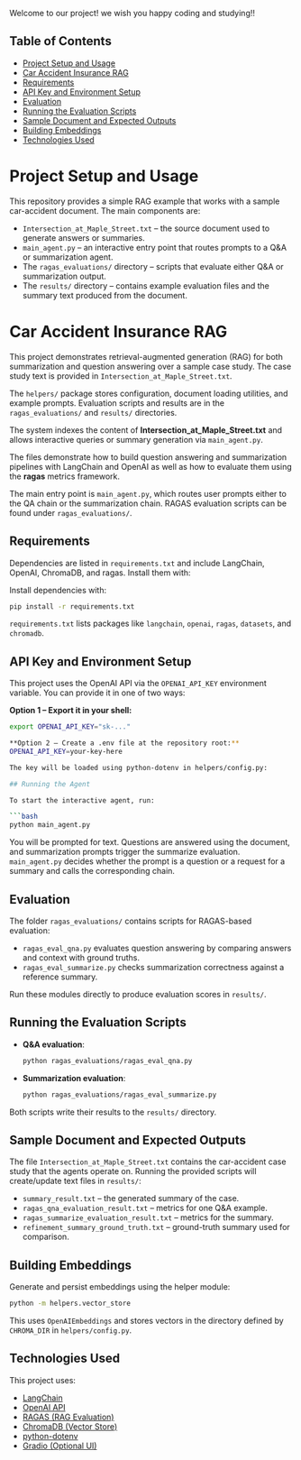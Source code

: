 Welcome to our project! we wish you happy coding and studying!!

## Table of Contents

- [Project Setup and Usage](#project-setup-and-usage)
- [Car Accident Insurance RAG](#car-accident-insurance-rag)
- [Requirements](#requirements)
- [API Key and Environment Setup](#api-key-and-environment-setup)
- [Evaluation](#evaluation)
- [Running the Evaluation Scripts](#running-the-evaluation-scripts)
- [Sample Document and Expected Outputs](#sample-document-and-expected-outputs)
- [Building Embeddings](#building-embeddings)
- [Technologies Used](#technologies-used)

# Project Setup and Usage

This repository provides a simple RAG example that works with a sample car-accident document. The main components are:

- `Intersection_at_Maple_Street.txt` – the source document used to generate answers or summaries.
- `main_agent.py` – an interactive entry point that routes prompts to a Q&A or summarization agent.
- The `ragas_evaluations/` directory – scripts that evaluate either Q&A or summarization output.
- The `results/` directory – contains example evaluation files and the summary text produced from the document.

# Car Accident Insurance RAG

This project demonstrates retrieval-augmented generation (RAG) for both summarization and question answering over a sample case study. The case study text is provided in `Intersection_at_Maple_Street.txt`.

The `helpers/` package stores configuration, document loading utilities, and example prompts. Evaluation scripts and results are in the `ragas_evaluations/` and `results/` directories.

The system indexes the content of **Intersection_at_Maple_Street.txt** and allows interactive queries or summary generation via `main_agent.py`.

The files demonstrate how to build question answering and summarization pipelines with LangChain and OpenAI as well as how to evaluate them using the **ragas** metrics framework.

The main entry point is `main_agent.py`, which routes user prompts either to the QA chain or the summarization chain. RAGAS evaluation scripts can be found under `ragas_evaluations/`.


## Requirements

Dependencies are listed in `requirements.txt` and include LangChain, OpenAI, ChromaDB, and ragas. Install them with:

Install dependencies with:


```bash
pip install -r requirements.txt
```

`requirements.txt` lists packages like `langchain`, `openai`, `ragas`, `datasets`, and `chromadb`.

## API Key and Environment Setup

This project uses the OpenAI API via the `OPENAI_API_KEY` environment variable. You can provide it in one of two ways:

**Option 1 – Export it in your shell:**

```bash
export OPENAI_API_KEY="sk-..."

**Option 2 – Create a .env file at the repository root:**
OPENAI_API_KEY=your-key-here

The key will be loaded using python-dotenv in helpers/config.py:

## Running the Agent

To start the interactive agent, run:

```bash
python main_agent.py
```

You will be prompted for text. Questions are answered using the document, and summarization prompts trigger the summarize evaluation.
`main_agent.py` decides whether the prompt is a question or a request for a summary and calls the corresponding chain.

## Evaluation

The folder `ragas_evaluations/` contains scripts for RAGAS-based evaluation:

- `ragas_eval_qna.py` evaluates question answering by comparing answers and context with ground truths.
- `ragas_eval_summarize.py` checks summarization correctness against a reference summary.

Run these modules directly to produce evaluation scores in `results/`.

## Running the Evaluation Scripts

- **Q&A evaluation**:

  ```bash
  python ragas_evaluations/ragas_eval_qna.py
  ```

- **Summarization evaluation**:

  ```bash
  python ragas_evaluations/ragas_eval_summarize.py
  ```

Both scripts write their results to the `results/` directory.

## Sample Document and Expected Outputs

The file `Intersection_at_Maple_Street.txt` contains the car-accident case study that the agents operate on. Running the provided scripts will create/update text files in `results/`:

- `summary_result.txt` – the generated summary of the case.
- `ragas_qna_evaluation_result.txt` – metrics for one Q&A example.
- `ragas_summarize_evaluation_result.txt` – metrics for the summary.
- `refinement_summary_ground_truth.txt` – ground-truth summary used for comparison.

## Building Embeddings

Generate and persist embeddings using the helper module:

```bash
python -m helpers.vector_store
```

This uses `OpenAIEmbeddings` and stores vectors in the directory defined by `CHROMA_DIR` in `helpers/config.py`.

## Technologies Used

This project uses:

- [LangChain](https://www.langchain.com/)
- [OpenAI API](https://platform.openai.com/docs)
- [RAGAS (RAG Evaluation)](https://github.com/explodinggradients/ragas)
- [ChromaDB (Vector Store)](https://www.trychroma.com/)
- [python-dotenv](https://pypi.org/project/python-dotenv/)
- [Gradio (Optional UI)](https://www.gradio.app/)
